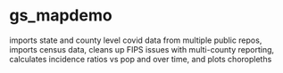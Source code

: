 # gs_mapdemo
imports state and county level covid data from multiple public repos, imports census data, cleans up FIPS issues with multi-county reporting, calculates incidence ratios vs pop and over time, and plots choropleths
